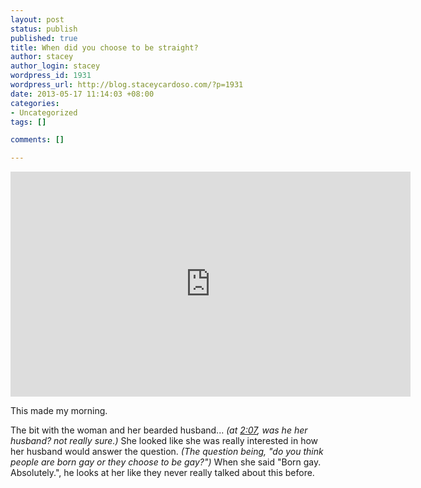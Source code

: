 ```yaml
--- 
layout: post
status: publish
published: true
title: When did you choose to be straight?
author: stacey
author_login: stacey
wordpress_id: 1931
wordpress_url: http://blog.staceycardoso.com/?p=1931
date: 2013-05-17 11:14:03 +08:00
categories: 
- Uncategorized
tags: []

comments: []

---
```

<div style="width: 645px; margin-left: auto; margin-right: auto;">
<iframe src="http://www.youtube.com/embed/QJtjqLUHYoY?feature=player_embedded" frameborder="0" width="640" height="360"></iframe>
</div>


This made my morning.

The bit with the woman and her bearded husband... <em>(at <a href="http://www.youtube.com/watch?feature=player_embedded&amp;v=QJtjqLUHYoY#t=127s" target="_blank">2:07</a>, was he her husband? not really sure.)</em> She looked like she was really interested in how her husband would answer the question. <em>(The question being, "do you think people are born gay or they choose to be gay?")</em> When she said "Born gay. Absolutely.", he looks at her like they never really talked about this before.
